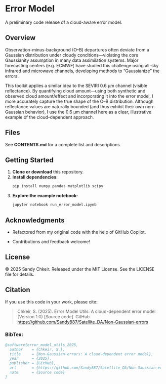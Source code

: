 # Error Model

A preliminary code release of a cloud-aware error model.

## Overview

Observation-minus-background (O–B) departures often deviate from a Gaussian distribution under cloudy conditions—violating the core Gaussianity assumption in many data assimilation systems. Major forecasting centers (e.g. ECMWF) have studied this challenge using all-sky infrared and microwave channels, developing methods to “Gaussianize” the errors.

This toolkit applies a similar idea to the SEVIRI 0.6 µm channel (visible reflectance). By quantifying cloud amount—using both synthetic and observed cloud amount/effect and incorporating it into the error model, I more accurately capture the true shape of the O–B distribution. Although reflectance values are naturally bounded (and thus exhibit their own non-Gaussian behavior), I use the 0.6 µm channel here as a clear, illustrative example of the cloud-dependent approach.  

## Files

See **CONTENTS.md** for a complete list and descriptions.

## Getting Started

1. **Clone or download** this repository.  
2. **Install dependencies**:
   ```bash
   pip install numpy pandas matplotlib scipy
3. **Explore the example notebook:**
   ```bash
   jupyter notebook run_error_model.ipynb

## Acknowledgments
- Refactored from my original code with the help of GitHub Copilot.

- Contributions and feedback welcome!

## License

© 2025 Sandy Chkeir. Released under the MIT License. See the LICENSE file for details.

## Citation

If you use this code in your work, please cite:

> Chkeir, S. (2025). Error Model Utils: A cloud-dependent error model (Version 1.0) [Source code]. GitHub. https://github.com/Sandy887/Satellite_DA/Non-Gaussian-errors

### BibTex:
```bibtex
@software{error_model_utils_2025,
  author    = {Chkeir, S.},
  title     = {Non-Gaussian-errors: A cloud-dependent error model},
  year      = {2025},
  publisher = {GitHub},
  url       = {https://github.com/Sandy887/Satellite_DA/Non-Gaussian-errors},
  note      = {Source code}
}